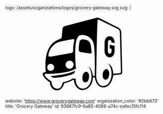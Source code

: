 logo: /assets/organizations/logos/grocery-gateway.svg
svg: |
  <svg xmlns="http://www.w3.org/2000/svg" viewBox="0 0 160 90">
    <path d="M119.6 63.1c.1 1.8-.7 2.7-2.5 2.8-2.4.2-6.7.8-6.7.8-.4 4-3.2 12.2-9.8 12.4-2.7.1-5.2-1.1-6.9-4-.9-1.5-1.9-4.4-2.2-6.4l-1.9.3c-.1 7.5-5.2 12.9-11 12.8-4.8-.1-8.4-5.8-8.3-10.4H69c-2.3 1.7-6.2 2.9-8.9 3.5-.1 1.8-2.4 7.3-7.4 7.2-4.3-.1-7.1-4.2-7-8.4-2.8-1.3-7.8-6.1-7.3-8.4.2-1.1.8-1.9 3-1.9-.1-1.4-.1-1.8-.2-2.9-.2-4.4-.3-8.7.6-13 1.6-8.2 5.3-14.9 13.7-17.8 1.6-.6 2.3-1.5 2.4-3.2.1-2.3.5-4.7.6-7 .1-1.8 1-2.8 2.7-3.3L93 7.8c1.4-.4 2.7 0 3.9.6 6.1 3.1 12.1 6.2 18.2 9.1 2.5 1.2 3.4 2.9 3.5 5.5l1 40.1zm-14.5-8.8c5.2 3.5 5 8 5.3 10.8 0 0 3.8-.4 6.5-.6 1.6-.1 1.3-.9 1.3-2.5l-1-38.9c0-2.1-.8-3.3-2.7-4.2-5.8-2.8-11.5-5.7-17.3-8.5-2.5-1.2-2.7-1.1-2.9 1.9-.9 17.6-.8 35.1-1.3 52.7-.1 2.5.1 4.9.9 7.2.9 2.7 3.3 5.4 5.8 5.5 5.9.1 8.9-6.2 9-12.3.1-3.7-.9-7.8-3.6-11.1zm-19.8 3.6c2.7 1.4 4.3 7 4.3 9.5l1.9-.2c.1-7.7.4-21.8-.8-31.3-.8-5.8-5-9.8-10.8-10.5-3.3-.4-5.2.7-6.5 3.7-.6 1.4-1 2.9-1.2 4.4-.9 6.7-.8 13.4-.4 20.1.2 3.2.6 6.1.6 6.1s-2.8 2.1-9.2 3.5c-6.4 1.4-13.2 2-20 2-1 0-2.8-.1-2.9.9 0 2 5.4 6.2 7 6.7-.1 4.8 2.7 7.7 5.9 7.7 4.1.1 5.4-5.1 5.5-6.6 3.7-.7 7.5-1.9 10-3.9l3.3.1c-.1 5.2 2.5 10.2 7.3 10.2 5.2.1 8.8-6 8.9-11.6-.1-4.8-.5-7-2.9-10.8zM46.6 47.5c6.5-1.1 13.7-2.4 20.9-3.7 1.6-.3 1.9-1.5 1.9-2.8.1-3.1.2-6.1 1-9.1.7-2.3-.4-2.5-2.2-2.1-3.8.8-7.6 1.5-11.4 2.3-6.6 1.2-11.9 7.2-12.6 13.8 0 1.3.4 1.9 2.4 1.6zM65.8 60c2.2 0 4.1-2 4.1-4.2 0-2.3-1.9-4.1-4.1-4.1-2.2 0-4.1 2-4.1 4.2s1.9 4.1 4.1 4.1zM50 59c.1-2.2-1.5-4-3.5-4-2.1 0-3.3 1.3-3.5 3.4-.2 1.9 1.5 3.8 3.4 3.7 2.2 0 3.3-1.3 3.6-3.1z"/>
    <path d="M99.6 66.3c.1-2 .6-4.4 2.7-5.7.9-.5 1.8-.4 2.5.3 1.7 1.7 1.7 3.8 1.3 6.1-.4 2.5-1.8 4.4-3.8 4.2-2-.3-2.8-2.9-2.7-4.9zM75.1 38.4c.2-1.8.5-3.6.7-5.4.3-2.5 1.8-3.3 4.2-3.1 5.1.5 7.1 2.3 7.7 7.5l.6 5.1c.2 1.4-.4 2.1-1.8 1.8-3-.5-6.1-.9-9.1-1.4-3.1-.5-2-2.9-2.3-4.5zM78.9 69.1c.1-2 .5-4.4 2.6-5.7.9-.5 2-.5 2.8.3 1.7 1.7 1.6 3.8 1.2 6.1-.4 2.5-1.8 4.4-3.8 4.1-2.2-.2-3-2.7-2.8-4.8zM71.2 62.1c0 1.8-.8 2.7-2 3.3-5.7 2.3-13.2 3.6-19.3 3.9-.4 0-2.6-1-3.3-1.8 1.5-.2 3.6-.4 4.8-.5 6.4-.9 13.4-1.7 19.8-4.9zM106.9 35.4l4.9 1.1v5.1c0 3-1.4 6.8-5.2 6.7-3.2-.1-5.1-3.3-5.1-6.6l.1-8.6c0-3.2 1.9-6.5 5.2-6.4 3.6.1 5.2 3.9 5 7l-3.2-.8c.1-1-.4-2.4-1.8-2.4-1.5 0-1.8 1.7-1.8 2.7l-.1 8.6c0 1.1.6 2.7 2 2.7 1.3 0 1.8-1.6 1.8-2.6v-2.4l-1.9-.4.1-3.7z"/>
  </svg>
website: 'https://www.grocerygateway.com'
organization_color: '#2bb673'
title: 'Grocery Gateway'
id: 93687fc9-6a85-4088-a74c-eafec15fc114
